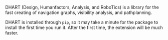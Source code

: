 DHART (Design, Humanfactors, Analysis, and RoboTics) is a library for the fast creating of navigation graphs, visibility analysis, and pathplanning.  

DHART is installed through `pip`, so it may take a minute for the package to install the first time you run it. After the first time, the extension will be much faster.